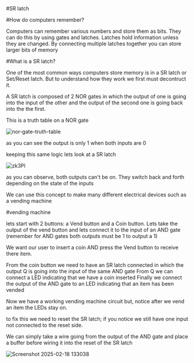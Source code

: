 #SR latch



#How do computers remember?

Computers can remember various numbers and store them as bits. They can do this by using gates and latches. Latches hold information unless they are changed.
By connecting multiple latches together you can store larger bits of memory 

#What is a SR latch?

One of the most common ways computers store memory is in a SR latch or Set/Reset latch. But to understand how they work we first must decontruct it.

A SR latch is composed of 2 NOR gates in which the output of one is going into the input of the other and the output of the second one is going back into the the first.

This is a truth table on a NOR gate

![nor-gate-truth-table](https://github.com/user-attachments/assets/8723d4c2-ea96-42db-b50c-bb270db5e6c9)

as you can see the output is only 1 when both inputs are 0

keeping this same logic lets look at a SR latch

![zk3PI](https://github.com/user-attachments/assets/6df23dbb-36b1-4dd5-8331-5fd44fa1937e)

as you can observe, both outputs can't be on. They switch back and forth depending on the state of the inputs

We can use this concept to make many different electrical devices such as a vending machine



#vending machine


lets start with 2 buttons: a Vend button and a Coin button.
Lets take the output of the vend button and lets connect it to the input of an AND gate (remember for AND gates both outputs must be 1 to output a 1)

We want our user to insert a coin AND press the Vend button to receive there item.

From the coin button we need to have an SR latch connected in which the output Q is going into the input of the same AND gate
From Q we can connect a LED indicating that we have a coin inserted
Finally we connect the output of the AND gate to an LED indicating that an item has been vended

Now we have a working vending machine circuit but, notice after we vend an item the LEDs stay on.

to fix this we need to reset the SR latch; if you notice we still have one input not connected to the reset side.

We can simply take a wire going from the output of the AND gate and place a buffer before wiring it into the reset of the SR latch


![Screenshot 2025-02-18 133038](https://github.com/user-attachments/assets/a504a83e-a6e5-48d2-8fea-dd4fadd3ec02)



